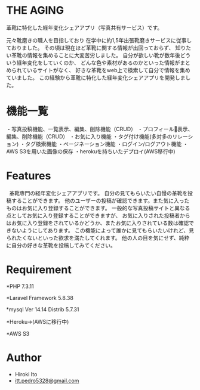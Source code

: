 # THE AGING
革靴に特化した経年変化シェアアプリ（写真共有サービス）です。

元々靴磨きの職人を目指しており
在学中に約1,5年出張靴磨きサービスに従事しておりました。
その頃は現在ほど革靴に関する情報が出回っておらず、
知りたい革靴の情報を集めることに大変苦労しました。
自分が欲しい靴が数年後どういう経年変化をしていくのか、
どんな色や素材があるのかといった情報がまとめられているサイトがなく、
好きな革靴をweb上で検索して自分で情報を集めていました。
この経験から革靴に特化した経年変化シェアアプリを開発しました。
 

# 機能一覧
・写真投稿機能、一覧表示、編集、削除機能（CRUD）
・プロフィール表示、編集、削除機能（CRUD）
・お気に入り機能
・タグ付け機能(多対多のリレーション)
・タグ検索機能
・ページネーション機能
・ログイン/ログアウト機能
・AWS S3を用いた画像の保存
・herokuを持ちいたデプロイ(AWS移行中)


# Features
 
革靴専門の経年変化シェアアプリです。
自分の見てもらいたい自慢の革靴を投稿することができます。
他のユーザーの投稿が確認できます。また気に入ったものはお気に入り登録することができます。
一般的な写真投稿サイトと異なる点としてお気に入り登録することができますが、
お気に入りされた投稿者からはお気に入り登録をされているかどうか、またお気に入りされている数は確認できないようにしてあります。
この機能によって誰かに見てもらいたいけれど、見られたくないといった欲求を満たしてくれます。
他の人の目を気にせず、純粋に自分の好きな革靴を投稿してみてください。

# Requirement

*PHP 7.3.11

*Laravel Framework 5.8.38

*mysql Ver 14.14 Distrib 5.7.31

*Heroku→(AWSに移行中)

*AWS S3

# Author

* Hiroki Ito
* itt.pedro5328@gmail.com
